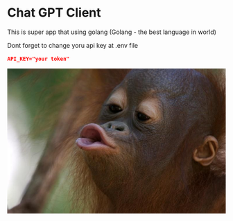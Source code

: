 # Chat GPT Client

This is super app that using golang (Golang - the best language in world)

Dont forget to change yoru api key at .env file

```json
API_KEY="your token"
```

![Logo](https://raw.githubusercontent.com/granpahacker/lviv_alarm_bot/main/images/monkey.jpeg)
